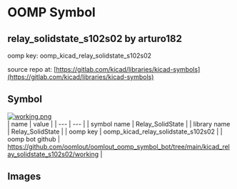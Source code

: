 # OOMP Symbol  
## relay_solidstate_s102s02  by arturo182  
  
oomp key: oomp_kicad_relay_solidstate_s102s02  
  
source repo at: [https://gitlab.com/kicad/libraries/kicad-symbols](https://gitlab.com/kicad/libraries/kicad-symbols)  
## Symbol  
  
[![working.png](working_600.png)](working.png)  
| name | value | 
| --- | --- | 
| symbol name | Relay_SolidState | 
| library name | Relay_SolidState | 
| oomp key | oomp_kicad_relay_solidstate_s102s02 | 
| oomp bot github | https://github.com/oomlout/oomlout_oomp_symbol_bot/tree/main/kicad_relay_solidstate_s102s02/working | 
## Images  
